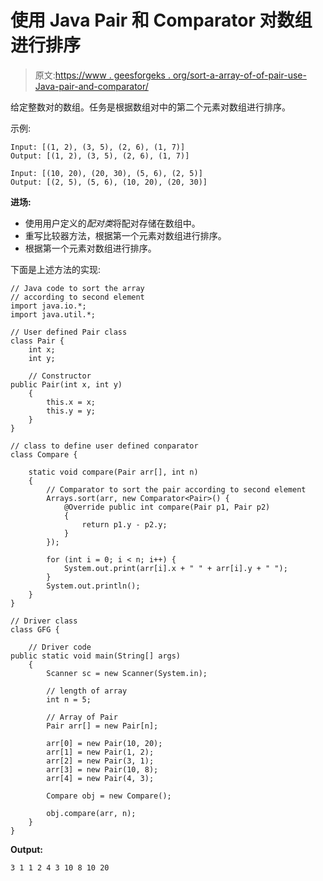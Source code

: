# 使用 Java Pair 和 Comparator 对数组进行排序

> 原文:[https://www . geesforgeks . org/sort-a-array-of-of-pair-use-Java-pair-and-comparator/](https://www.geeksforgeeks.org/sort-an-array-of-pairs-using-java-pair-and-comparator/)

给定整数对的数组。任务是根据数组对中的第二个元素对数组进行排序。

示例:

```
Input: [(1, 2), (3, 5), (2, 6), (1, 7)]
Output: [(1, 2), (3, 5), (2, 6), (1, 7)]

Input: [(10, 20), (20, 30), (5, 6), (2, 5)]
Output: [(2, 5), (5, 6), (10, 20), (20, 30)]

```

**进场:**

*   使用用户定义的*配对类*将配对存储在数组中。
*   重写比较器方法，根据第一个元素对数组进行排序。
*   根据第一个元素对数组进行排序。

下面是上述方法的实现:

```
// Java code to sort the array
// according to second element
import java.io.*;
import java.util.*;

// User defined Pair class
class Pair {
    int x;
    int y;

    // Constructor
public Pair(int x, int y)
    {
        this.x = x;
        this.y = y;
    }
}

// class to define user defined conparator
class Compare {

    static void compare(Pair arr[], int n)
    {
        // Comparator to sort the pair according to second element
        Arrays.sort(arr, new Comparator<Pair>() {
            @Override public int compare(Pair p1, Pair p2)
            {
                return p1.y - p2.y;
            }
        });

        for (int i = 0; i < n; i++) {
            System.out.print(arr[i].x + " " + arr[i].y + " ");
        }
        System.out.println();
    }
}

// Driver class
class GFG {

    // Driver code
public static void main(String[] args)
    {
        Scanner sc = new Scanner(System.in);

        // length of array
        int n = 5;

        // Array of Pair
        Pair arr[] = new Pair[n];

        arr[0] = new Pair(10, 20);
        arr[1] = new Pair(1, 2);
        arr[2] = new Pair(3, 1);
        arr[3] = new Pair(10, 8);
        arr[4] = new Pair(4, 3);

        Compare obj = new Compare();

        obj.compare(arr, n);
    }
}
```

**Output:**

```
3 1 1 2 4 3 10 8 10 20

```